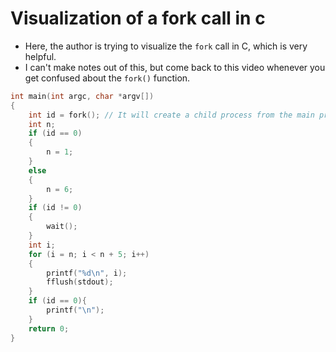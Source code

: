 # Visualization of a fork call in c

- Here, the author is trying to visualize the `fork` call in C, which is very helpful.
- I can't make notes out of this, but come back to this video whenever you get confused about the `fork()` function.

```c
int main(int argc, char *argv[])
{
    int id = fork(); // It will create a child process from the main process. This child process is very important because it has the exact same memory as the main process.
    int n;
    if (id == 0)
    {
        n = 1;
    }
    else
    {
        n = 6;
    }
    if (id != 0)
    {
        wait();
    }
    int i;
    for (i = n; i < n + 5; i++)
    {
        printf("%d\n", i);
        fflush(stdout);
    }
    if (id == 0){
        printf("\n");
    }
    return 0;
}
```
    